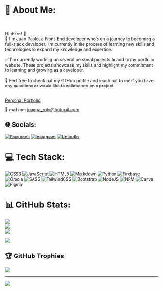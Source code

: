 # 💫 About Me:
<br><br>Hi there! 👋<br>🎇 I'm Juan Pablo, a Front-End developer who's on a journey to becoming a full-stack developer. I'm currently in the process of learning new skills and technologies to expand my knowledge and expertise.<br><br>✅ I'm currently working on several personal projects to add to my portfolio website. These projects showcase my skills and highlight my commitment to learning and growing as a developer.<br><br> 🎉 Feel free to check out my GitHub profile and reach out to me if you have any questions or would like to collaborate on a project!<br><br>

 <a href="https://juanpa123locko.github.io/Personal-Portfolio/" target="_blank">Personal Portfolio</a>

📧 mail me: <a href="mailto:juanpa_roto@hotmail.com" target="_blank">juanpa_roto@hotmail.com</a>


## 🌐 Socials:
[![Facebook](https://img.shields.io/badge/Facebook-%231877F2.svg?logo=Facebook&logoColor=white)](https://www.facebook.com/juanpa.roca48/) [![Instagram](https://img.shields.io/badge/Instagram-%23E4405F.svg?logo=Instagram&logoColor=white)](https://instagram.com/ju4npa) [![LinkedIn](https://img.shields.io/badge/LinkedIn-%230077B5.svg?logo=linkedin&logoColor=white)](https://www.linkedin.com/in/juan-pablo-rodriguez-camacho-89767a251/)

# 💻 Tech Stack:
![CSS3](https://img.shields.io/badge/css3-%231572B6.svg?style=for-the-badge&logo=css3&logoColor=white) ![JavaScript](https://img.shields.io/badge/javascript-%23323330.svg?style=for-the-badge&logo=javascript&logoColor=%23F7DF1E) ![HTML5](https://img.shields.io/badge/html5-%23E34F26.svg?style=for-the-badge&logo=html5&logoColor=white) ![Markdown](https://img.shields.io/badge/markdown-%23000000.svg?style=for-the-badge&logo=markdown&logoColor=white) ![Python](https://img.shields.io/badge/python-3670A0?style=for-the-badge&logo=python&logoColor=ffdd54) ![Firebase](https://img.shields.io/badge/firebase-%23039BE5.svg?style=for-the-badge&logo=firebase) ![Oracle](https://img.shields.io/badge/Oracle-F80000?style=for-the-badge&logo=oracle&logoColor=white)  ![SASS](https://img.shields.io/badge/SASS-hotpink.svg?style=for-the-badge&logo=SASS&logoColor=white) ![TailwindCSS](https://img.shields.io/badge/tailwindcss-%2338B2AC.svg?style=for-the-badge&logo=tailwind-css&logoColor=white) ![Bootstrap](https://img.shields.io/badge/bootstrap-%23563D7C.svg?style=for-the-badge&logo=bootstrap&logoColor=white) ![NodeJS](https://img.shields.io/badge/node.js-6DA55F?style=for-the-badge&logo=node.js&logoColor=white) ![NPM](https://img.shields.io/badge/NPM-%23000000.svg?style=for-the-badge&logo=npm&logoColor=white) ![Canva](https://img.shields.io/badge/Canva-%2300C4CC.svg?style=for-the-badge&logo=Canva&logoColor=white) 	![Figma](https://img.shields.io/badge/figma-%23F24E1E.svg?style=for-the-badge&logo=figma&logoColor=white) 
# 📊 GitHub Stats:
![](https://github-readme-stats.vercel.app/api?username=juanpa123locko&theme=dark&hide_border=false&include_all_commits=false&count_private=false)<br/>
![](https://github-readme-streak-stats.herokuapp.com/?user=juanpa123locko&theme=dark&hide_border=false)<br/>
![](https://github-readme-stats.vercel.app/api/top-langs/?username=juanpa123locko&theme=dark&hide_border=false&include_all_commits=false&count_private=false&layout=compact)


![](https://quotes-github-readme.vercel.app/api?type=horizontal&theme=radical)
## 🏆 GitHub Trophies
![](https://github-profile-trophy.vercel.app/?username=juanpa123locko&theme=monokai&no-frame=false&no-bg=true&margin-w=4)

---
[![](https://visitcount.itsvg.in/api?id=juanpa123locko&icon=0&color=0)](https://visitcount.itsvg.in)
